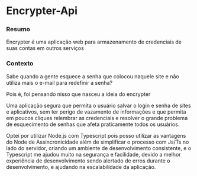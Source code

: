 # Encrypter-Api

### Resumo

Encrypter é uma aplicação web para armazenamento de credenciais de suas contas em outros serviços

### Contexto

Sabe quando a gente esquece a senha que colocou naquele site e não utiliza mais o e-mail para redefinir a senha?

Pois é, foi pensando nisso que nasceu a ideia do encrypter

Uma aplicação segura que permita o usuário salvar o login e senha de sites e aplicativos, sem ter perigo de vazamento de informações e que permita em poucos cliques relembrar as credenciais e resolver o grande problema de esquecimento de senhas que afeta praticamente todos os usuários.

Optei por utilizar Node.js com Typescript pois posso utilizar as vantagens do Node de Assincronicidade além de simplificar o processo com Js/Ts no lado do servidor, criando um ambiente de desenvolvimento consistente, e o Typescript me ajudou muito na segurança e facilidade, devido a melhor experiência de desenvolvimento sendo alertado de erros durante o desenvolvimento, e ajudando na escalabilidade da aplicação.
